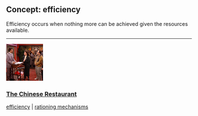 ## Concept: efficiency

Efficiency occurs when nothing more can be achieved given the resources available.

<hr>
<div class="clip-listing">
<img src="media/icons/chinese_restaurant_clip2_.jpg" alt="The Chinese Restaurant icon">

### [The Chinese Restaurant](/clip/11/)

[efficiency](/concept/efficiency/) | [rationing mechanisms](/concept/rationing-mechanisms/)
</div>

